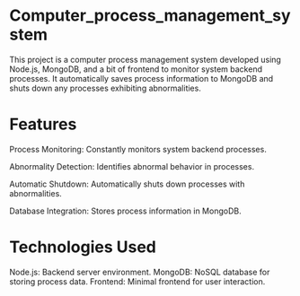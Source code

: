 # Computer_process_management_system
This project is a computer process management system developed using Node.js, MongoDB, and a bit of frontend to monitor system backend processes. It automatically saves process information to MongoDB and shuts down any processes exhibiting abnormalities.
# Features
Process Monitoring: Constantly monitors system backend processes.

Abnormality Detection: Identifies abnormal behavior in processes.

Automatic Shutdown: Automatically shuts down processes with abnormalities.

Database Integration: Stores process information in MongoDB.

# Technologies Used
Node.js: Backend server environment.
MongoDB: NoSQL database for storing process data.
Frontend: Minimal frontend for user interaction.
